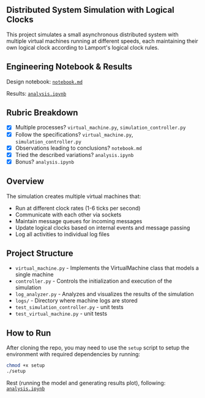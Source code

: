 ## Distributed System Simulation with Logical Clocks

This project simulates a small asynchronous distributed system with multiple virtual machines running at different speeds, each maintaining their own logical clock according to Lamport's logical clock rules.

## Engineering Notebook & Results

Design notebook: [`notebook.md`](https://github.com/Sam-Mucyo/dist-clock-sim/blob/main/notebook.md)

Results: [`analysis.ipynb`](https://github.com/Sam-Mucyo/dist-clock-sim/blob/main/analysis.ipynb)

## Rubric Breakdown
- [x] Multiple processes? `virtual_machine.py`, `simulation_controller.py`
- [x] Follow the specifications? `virtual_machine.py`, `simulation_controller.py`
- [x] Observations leading to conclusions? `notebook.md`
- [x] Tried the described variations? `analysis.ipynb`
- [x] Bonus? `analysis.ipynb`

## Overview

The simulation creates multiple virtual machines that:
- Run at different clock rates (1-6 ticks per second)
- Communicate with each other via sockets
- Maintain message queues for incoming messages
- Update logical clocks based on internal events and message passing
- Log all activities to individual log files

## Project Structure

- `virtual_machine.py` - Implements the VirtualMachine class that models a single machine
- `controller.py` - Controls the initialization and execution of the simulation
- `log_analyzer.py` - Analyzes and visualizes the results of the simulation
- `logs/` - Directory where machine logs are stored
- `test_simulation_controller.py` - unit tests
- `test_virtual_machine.py` - unit tests

## How to Run

After cloning the repo, you may need to use the `setup` script to setup the environment with required dependencies by running: 

```bash
chmod +x setup
./setup
```
Rest (running the model and generating results plot), following:
[`analysis.ipynb`](https://github.com/Sam-Mucyo/dist-clock-sim/blob/main/analysis.ipynb)
